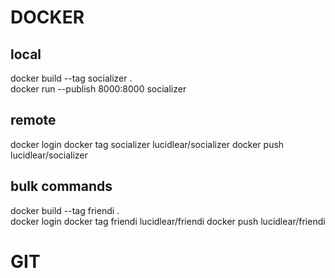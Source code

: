 # DOCKER

## local
docker build --tag socializer . <!-- build docker image -->   
docker run --publish 8000:8000 socializer <!-- create/run container --> 

## remote
docker login <!-- login to dockerhub -->
docker tag socializer lucidlear/socializer <!-- add new tag to existing tag -->
docker push lucidlear/socializer <!-- push image to dockerhub -->

## bulk commands

docker build --tag friendi .  
docker login 
docker tag friendi lucidlear/friendi 
docker push lucidlear/friendi

# GIT
